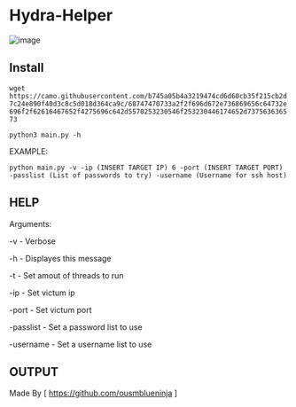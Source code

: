 # Hydra-Helper
![image](https://user-images.githubusercontent.com/89956790/194683822-78e30b4c-d382-4569-97e3-e79dfe151cca.png)



## Install

```wget https://camo.githubusercontent.com/b745a05b4a3219474cd6d60cb35f215cb2d7c24e890f40d3c8c5d018d364ca9c/68747470733a2f2f696d672e736869656c64732e696f2f62616467652f4275696c642d5570253230546f253230446174652d737563636573```

```python3 main.py -h```

EXAMPLE:

```python main.py -v -ip (INSERT TARGET IP) 6 -port (INSERT TARGET PORT) -passlist (List of passwords to try) -username (Username for ssh host)```

## HELP

Arguments: 

  -v - Verbose
  
  -h - Displayes this message
  
  -t - Set amout of threads to run
  
  -ip - Set victum ip
  
  -port - Set victum port
  
  -passlist - Set a password list to use
  
  -username - Set a username list to use
  
 ## OUTPUT
 
 
  
  
Made By
[ https://github.com/ousmblueninja ]
